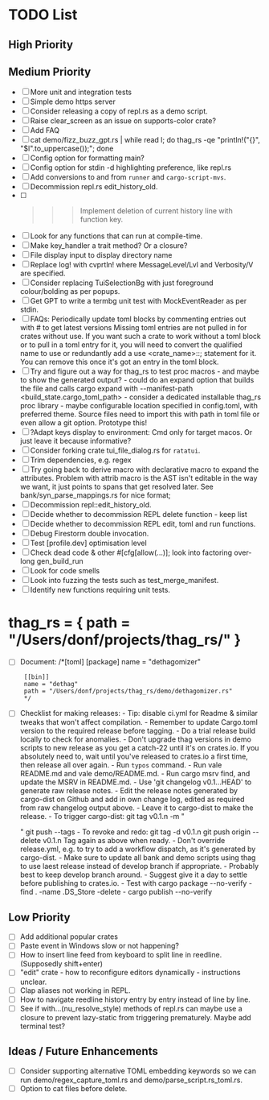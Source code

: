 # TODO List

## High Priority

## Medium Priority
- [ ]  More unit and integration tests
- [ ]  Simple demo https server
- [ ]  Consider releasing a copy of repl.rs as a demo script.
- [ ]  Raise clear_screen as an issue on supports-color crate?
- [ ]  Add FAQ
- [ ]  cat demo/fizz_buzz_gpt.rs | while read l; do thag_rs -qe "println!(\"{}\", \"$l\".to_uppercase());"; done
- [ ]  Config option for formatting main?
- [ ]  Config option for stdin -d highlighting preference, like repl.rs
- [ ]  Add conversions to and from `runner` and `cargo-script-mvs`.
- [ ]  Decommission repl.rs edit_history_old.
- [ ]  >>> Implement deletion of current history line with function key.
- [ ]  Look for any functions that can run at compile-time.
- [ ]  Make key_handler a trait method? Or a closure?
- [ ]  File display input to display directory name
- [ ]  Replace log! with cvprtln! where MessageLevel/Lvl and Verbosity/V are specified.
- [ ]  Consider replacing TuiSelectionBg with just foreground colour/bolding as per popups.
- [ ]  Get GPT to write a termbg unit test with MockEventReader as per stdin.
- [ ]  FAQs: Periodically update toml blocks by commenting entries out with # to get latest versions
             Missing toml entries are not pulled in for crates without use. If you want such a crate to work without a toml block
             or to pull in a toml entry for it, you will need to convert the qualified name to use or redundantly add a
             use <crate_name>::; statement for it. You can remove this once it's got an entry in the toml block.
- [ ]  Try and figure out a way for thag_rs to test proc macros - and maybe to show the generated output?
        - could do an expand option that builds the file and calls cargo expand with --manifest-path <build_state.cargo_toml_path>
        - consider a dedicated installable thag_rs proc library - maybe configurable location specified in config.toml, with preferred theme.
            Source files need to import this with path in toml file or even allow a git option.
            Prototype this!
- [ ]  ?Adapt keys display to environment: Cmd only for target macos. Or just leave it because informative?
- [ ]  Consider forking crate tui_file_dialog.rs for `ratatui`.
- [ ]  Trim dependencies, e.g. regex
- [ ]  Try going back to derive macro with declarative macro to expand the attributes. Problem with attrib macro is the AST isn't
        editable in the way we want, it just points to spans that get resolved later. See bank/syn_parse_mappings.rs for nice format;
- [ ]  Decommission repl::edit_history_old.
- [ ]  Decide whether to decommission REPL delete function - keep list
- [ ]  Decide whether to decommission REPL edit, toml and run functions.
- [ ]  Debug Firestorm double invocation.
- [ ]  Test [profile.dev] optimisation level
- [ ]  Check dead code & other #[cfg[allow(...)]; look into factoring over-long gen_build_run
- [ ]  Look for code smells
- [ ]  Look into fuzzing the tests such as test_merge_manifest.
- [ ]  Identify new functions requiring unit tests.
# thag_rs = { path = "/Users/donf/projects/thag_rs/" }
- [ ]  Document:
        /*[toml]
        [package]
        name = "dethagomizer"

        [[bin]]
        name = "dethag"
        path = "/Users/donf/projects/thag_rs/demo/dethagomizer.rs"
        */
- [ ]  Checklist for making releases:
       - Tip: disable ci.yml for Readme & similar tweaks that won't
              affect compilation.
       - Remember to update Cargo.toml version to the required release before tagging.
       - Do a trial release build locally to check for anomalies.
       - Don't upgrade thag versions in demo scripts to new release as you get a
           catch-22 until it's on crates.io. If you absolutely need to, wait until you've
           released to crates.io a first time, then release all over again.
       - Run `typos` command.
       - Run vale README.md and vale demo/README.md.
       - Run cargo msrv find, and update the MSRV in README.md.
       - Use 'git changelog v0.1.<n-1>..HEAD' to generate raw release notes.
       - Edit the release notes generated by cargo-dist on Github and add in
           own change log, edited as required from raw changelog output above.
       - Leave it to cargo-dist to make the release.
       - To trigger cargo-dist:
         git tag v0.1.n -m "<Summary>"
         git push --tags
       - To revoke and redo:
         git tag -d v0.1.n
         git push origin --delete v0.1.n
         Tag again as above when ready.
       - Don't override release.yml, e.g. to try to add a workflow dispatch, as it's generated by cargo-dist.
       - Make sure to update all bank and demo scripts using thag to use laest release instead of develop branch if appropriate.
       - Probably best to keep develop branch around.
       - Suggest give it a day to settle before publishing to crates.io.
       - Test with cargo package --no-verify
       - find . -name .DS_Store -delete
       - cargo publish --no-verify

## Low Priority
- [ ]  Add additional popular crates
- [ ]  Paste event in Windows slow or not happening?
- [ ]  How to insert line feed from keyboard to split line in reedline. (Supposedly shift+enter)
- [ ]  "edit" crate - how to reconfigure editors dynamically - instructions unclear.
- [ ]  Clap aliases not working in REPL.
- [ ]  How to navigate reedline history entry by entry instead of line by line.
- [ ]  See if with...(nu_resolve_style) methods of repl.rs can maybe use a closure to prevent lazy-static from triggering prematurely. Maybe add terminal test?

## Ideas / Future Enhancements
- [ ]  Consider supporting alternative TOML embedding keywords so we can run demo/regex_capture_toml.rs and demo/parse_script.rs_toml.rs.
- [ ]  Option to cat files before delete.
